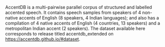AccentDB is a multi-pairwise parallel corpus of structured and labelled accented
speech. It contains speech samples from speakers of 4 non-native accents of
English (8 speakers, 4 Indian languages); and also has a compilation of 4 native
accents of English (4 countries, 13 speakers) and a metropolitan Indian accent
(2 speakers). The dataset available here corresponds to release titled
accentdb_extended on https://accentdb.github.io/#dataset.

